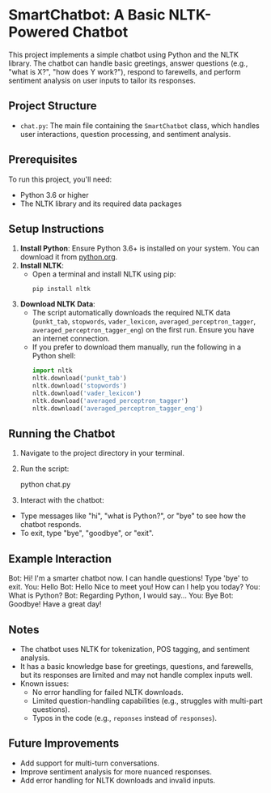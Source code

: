 # SmartChatbot: A Basic NLTK-Powered Chatbot

This project implements a simple chatbot using Python and the NLTK library. The chatbot can handle basic greetings, answer questions (e.g., "what is X?", "how does Y work?"), respond to farewells, and perform sentiment analysis on user inputs to tailor its responses.

## Project Structure
- `chat.py`: The main file containing the `SmartChatbot` class, which handles user interactions, question processing, and sentiment analysis.

## Prerequisites
To run this project, you'll need:
- Python 3.6 or higher
- The NLTK library and its required data packages

## Setup Instructions
1. **Install Python**: Ensure Python 3.6+ is installed on your system. You can download it from [python.org](https://www.python.org/downloads/).
2. **Install NLTK**:
   - Open a terminal and install NLTK using pip:
     ```
     pip install nltk
     ```
3. **Download NLTK Data**:
   - The script automatically downloads the required NLTK data (`punkt_tab`, `stopwords`, `vader_lexicon`, `averaged_perceptron_tagger`, `averaged_perceptron_tagger_eng`) on the first run. Ensure you have an internet connection.
   - If you prefer to download them manually, run the following in a Python shell:
     ```python
     import nltk
     nltk.download('punkt_tab')
     nltk.download('stopwords')
     nltk.download('vader_lexicon')
     nltk.download('averaged_perceptron_tagger')
     nltk.download('averaged_perceptron_tagger_eng')
     ```

## Running the Chatbot
1. Navigate to the project directory in your terminal.
2. Run the script:

   python chat.py

3. Interact with the chatbot:
- Type messages like "hi", "what is Python?", or "bye" to see how the chatbot responds.
- To exit, type "bye", "goodbye", or "exit".

## Example Interaction

Bot: Hi! I'm a smarter chatbot now. I can handle questions! Type 'bye' to exit.
You: Hello
Bot: Hello Nice to meet you! How can I help you today?
You: What is Python?
Bot: Regarding Python, I would say...
You: Bye
Bot: Goodbye! Have a great day!

## Notes
- The chatbot uses NLTK for tokenization, POS tagging, and sentiment analysis.
- It has a basic knowledge base for greetings, questions, and farewells, but its responses are limited and may not handle complex inputs well.
- Known issues:
  - No error handling for failed NLTK downloads.
  - Limited question-handling capabilities (e.g., struggles with multi-part questions).
  - Typos in the code (e.g., `reponses` instead of `responses`).

## Future Improvements
- Add support for multi-turn conversations.
- Improve sentiment analysis for more nuanced responses.
- Add error handling for NLTK downloads and invalid inputs.
